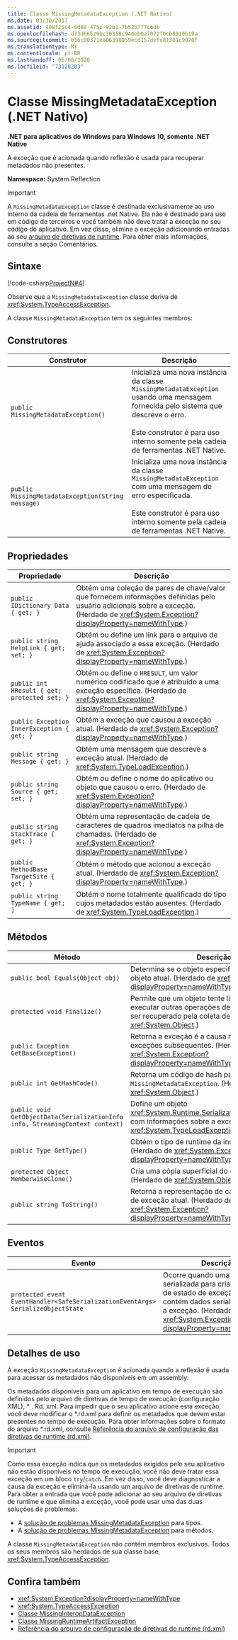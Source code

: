 ```yaml
---
title: Classe MissingMetadataException (.NET Nativo)
ms.date: 03/30/2017
ms.assetid: 408f25c4-6d60-475c-92b1-7b52b777c6db
ms.openlocfilehash: d73d66529bc30358c946eb0a7072f0cb8910b19a
ms.sourcegitcommit: b16c00371ea06398859ecd157defc81301c9070f
ms.translationtype: MT
ms.contentlocale: pt-BR
ms.lasthandoff: 06/06/2020
ms.locfileid: "73128283"
---
```

# <a name="missingmetadataexception-class-net-native"></a>Classe MissingMetadataException (.NET Nativo)

**.NET para aplicativos do Windows para Windows 10, somente .NET Native**

A exceção que é acionada quando reflexão é usada para recuperar metadados não presentes.

**Namespace:** System.Reflection

> [!IMPORTANT]
> A `MissingMetadataException` classe é destinada exclusivamente ao uso interno da cadeia de ferramentas .net Native. Ela não é destinado para uso em código de terceiros e você também não deve tratar a exceção no seu código do aplicativo. Em vez disso, elimine a exceção adicionando entradas ao seu [arquivo de diretivas de runtime](runtime-directives-rd-xml-configuration-file-reference.md). Para obter mais informações, consulte a seção Comentários.

## <a name="syntax"></a>Sintaxe

[!code-csharp[ProjectN#4](../../../samples/snippets/csharp/VS_Snippets_CLR/projectn/cs/missingmetadataexception_syntax1.cs#4)]

Observe que a `MissingMetadataException` classe deriva de <xref:System.TypeAccessException>.

A classe `MissingMetadataException` tem os seguintes membros:

## <a name="constructors"></a>Construtores

|Construtor|Descrição|
|-----------------|-----------------|
|`public MissingMetadataException()`|Inicializa uma nova instância da classe `MissingMetadataException` usando uma mensagem fornecida pelo sistema que descreve o erro.<br /><br /> Este construtor é para uso interno somente pela cadeia de ferramentas .NET Native.|
|`public MissingMetadataException(String message)`|Inicializa uma nova instância da classe `MissingMetadataException` com uma mensagem de erro especificada.<br /><br /> Este construtor é para uso interno somente pela cadeia de ferramentas .NET Native.|

## <a name="properties"></a>Propriedades

|Propriedade|Descrição|
|--------------|-----------------|
|`public IDictionary Data { get; }`|Obtém uma coleção de pares de chave/valor que fornecem informações definidas pelo usuário adicionais sobre a exceção. (Herdado de <xref:System.Exception?displayProperty=nameWithType>.)|
|`public string HelpLink { get; set; }`|Obtém ou define um link para o arquivo de ajuda associado a essa exceção. (Herdado de <xref:System.Exception?displayProperty=nameWithType>.)|
|`public int HResult { get; protected set; }`|Obtém ou define o `HRESULT`, um valor numérico codificado que é atribuído a uma exceção específica. (Herdado de <xref:System.Exception?displayProperty=nameWithType>.)|
|`public Exception InnerException { get; }`|Obtém a exceção que causou a exceção atual. (Herdado de <xref:System.Exception?displayProperty=nameWithType>.)|
|`public string Message { get; }`|Obtém uma mensagem que descreve a exceção atual. (Herdado de <xref:System.TypeLoadException>.)|
|`public string Source { get; set; }`|Obtém ou define o nome do aplicativo ou objeto que causou o erro. (Herdado de <xref:System.Exception?displayProperty=nameWithType>.)|
|`public string StackTrace { get; }`|Obtém uma representação de cadeia de caracteres de quadros imediatos na pilha de chamadas. (Herdado de <xref:System.Exception?displayProperty=nameWithType>.)|
|`public MethodBase TargetSite { get; }`|Obtém o método que acionou a exceção atual. (Herdado de <xref:System.Exception?displayProperty=nameWithType>.)|
|`public string TypeName { get; ]`|Obtém o nome totalmente qualificado do tipo cujos metadados estão ausentes. (Herdado de <xref:System.TypeLoadException>.)|

## <a name="methods"></a>Métodos

|Método|Descrição|
|------------|-----------------|
|`public bool Equals(Object obj)`|Determina se o objeto especificado é igual ao objeto atual.  (Herdado de <xref:System.Exception?displayProperty=nameWithType>.)|
|`protected void Finalize()`|Permite que um objeto tente liberar recursos e executar outras operações de limpeza antes de ser recuperado pela coleta de lixo. (Herdado de <xref:System.Object>.)|
|`public Exception GetBaseException()`|Retorna a exceção é a causa raiz de uma ou mais exceções subsequentes. (Herdado de <xref:System.Exception?displayProperty=nameWithType>.)|
|`public int GetHashCode()`|Retorna um código de hash para uma instância `MissingMetadataException`.   (Herdado de <xref:System.Object>.)|
|`public void GetObjectData(SerializationInfo info, StreamingContext context)`|Define um objeto <xref:System.Runtime.Serialization.SerializationInfo> com informações sobre a exceção.  (Herdado de <xref:System.TypeLoadException>.)|
|`public Type GetType()`|Obtém o tipo de runtime da instância atual. (Herdado de <xref:System.Exception?displayProperty=nameWithType>.)|
|`protected Object MemberwiseClone()`|Cria uma cópia superficial do objeto atual. (Herdado de <xref:System.Object>.)|
|`public string ToString()`|Retorna a representação de cadeia de caracteres de exceção atual. (Herdado de <xref:System.Exception?displayProperty=nameWithType>.)|

## <a name="events"></a>Eventos

|Evento|Descrição|
|-----------|-----------------|
|`protected event EventHandler<SafeSerializationEventArgs> SerializeObjectState`|Ocorre quando uma exceção é serializada para criar um objeto de estado de exceção que contém dados serializados sobre a exceção. (Herdado de <xref:System.Exception?displayProperty=nameWithType>.)|

## <a name="usage-details"></a>Detalhes de uso

A exceção `MissingMetadataException` é acionada quando a reflexão é usada para acessar os metadados não disponíveis em um assembly.

Os metadados disponíveis para um aplicativo em tempo de execução são definidos pelo arquivo de diretivas de tempo de execução (configuração XML), \* . Rd. xml. Para impedir que o seu aplicativo acione esta exceção, você deve modificar o \*.rd.xml para definir os metadados que devem estar presentes no tempo de execução. Para obter informações sobre o formato do arquivo \*.rd.xml, consulte [Referência do arquivo de configuração das diretivas de runtime (rd.xml)](runtime-directives-rd-xml-configuration-file-reference.md).

> [!IMPORTANT]
> Como essa exceção indica que os metadados exigidos pelo seu aplicativo não estão disponíveis no tempo de execução, você não deve tratar essa exceção em um bloco `try`/`catch`. Em vez disso, você deve diagnosticar a causa da exceção e eliminá-la usando um arquivo de diretivas de runtime. Para obter a entrada que você pode adicionar ao seu arquivo de diretivas de runtime e que elimina a exceção, você pode usar uma das duas soluções de problemas:
>
> - A [solução de problemas MissingMetadataException](https://dotnet.github.io/native/troubleshooter/type.html) para tipos.
> - A [solução de problemas MissingMetadataException](https://dotnet.github.io/native/troubleshooter/method.html) para métodos.

A classe `MissingMetadataException` não contém membros exclusivos. Todos os seus membros são herdados de sua classe base, <xref:System.TypeAccessException>.

## <a name="see-also"></a>Confira também

- <xref:System.Exception?displayProperty=nameWithType>
- <xref:System.TypeAccessException>
- [Classe MissingInteropDataException](missinginteropdataexception-class-net-native.md)
- [Classe MissingRuntimeArtifactException](missingruntimeartifactexception-class-net-native.md)
- [Referência do arquivo de configuração de diretivas do runtime (rd.xml)](runtime-directives-rd-xml-configuration-file-reference.md)
